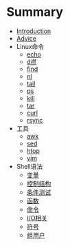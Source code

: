 # Summary

* [Introduction](README.md)
* [Advice](advice.md)
* Linux命令
   * [echo](echo.md)
   * [diff](diff.md)
   * [find](find.md)
   * [nl](nl.md)
   * [tail](tail.md)
   * [ps](ps.md)
   * [kill](kill.md)
   * [tar](tar.md)
   * [curl](curl.md)
   * [rsync](rsync.md)
* 工具
   * [awk](awk.md)
   * [sed](sed.md)
   * [htop](htop.md)
   * [vim](vim_using.md)
* Shell语法
   * [变量](variants.md)
   * [控制结构](control_structure.md)
   * [条件测试](candition_test.md)
   * [函数](function.md)
   * [命令](commands.md)
   * [I/O相关](io_relative.md)
   * [符号](symbols.md)
   * [组用户](users.md)

